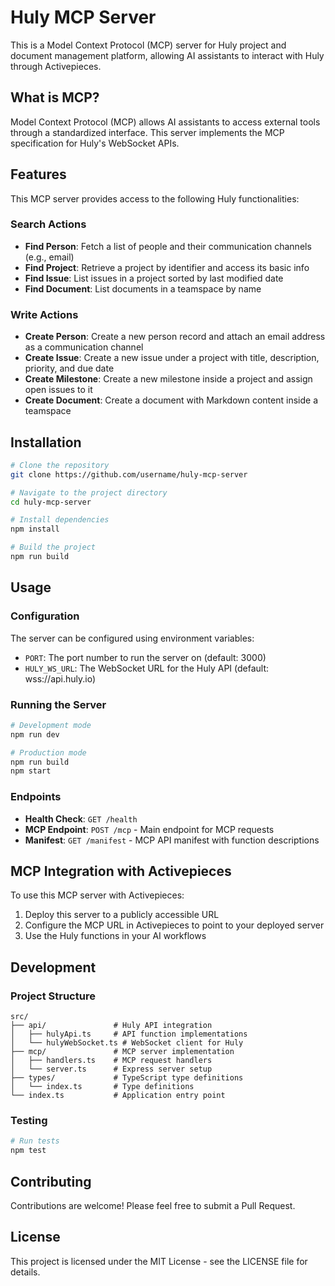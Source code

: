 # Huly MCP Server

This is a Model Context Protocol (MCP) server for Huly project and document management platform, allowing AI assistants to interact with Huly through Activepieces.

## What is MCP?

Model Context Protocol (MCP) allows AI assistants to access external tools through a standardized interface. This server implements the MCP specification for Huly's WebSocket APIs.

## Features

This MCP server provides access to the following Huly functionalities:

### Search Actions
- **Find Person**: Fetch a list of people and their communication channels (e.g., email)
- **Find Project**: Retrieve a project by identifier and access its basic info
- **Find Issue**: List issues in a project sorted by last modified date
- **Find Document**: List documents in a teamspace by name

### Write Actions
- **Create Person**: Create a new person record and attach an email address as a communication channel
- **Create Issue**: Create a new issue under a project with title, description, priority, and due date
- **Create Milestone**: Create a new milestone inside a project and assign open issues to it
- **Create Document**: Create a document with Markdown content inside a teamspace

## Installation

```bash
# Clone the repository
git clone https://github.com/username/huly-mcp-server

# Navigate to the project directory
cd huly-mcp-server

# Install dependencies
npm install

# Build the project
npm run build
```

## Usage

### Configuration

The server can be configured using environment variables:

- `PORT`: The port number to run the server on (default: 3000)
- `HULY_WS_URL`: The WebSocket URL for the Huly API (default: wss://api.huly.io)

### Running the Server

```bash
# Development mode
npm run dev

# Production mode
npm run build
npm start
```

### Endpoints

- **Health Check**: `GET /health`
- **MCP Endpoint**: `POST /mcp` - Main endpoint for MCP requests
- **Manifest**: `GET /manifest` - MCP API manifest with function descriptions

## MCP Integration with Activepieces

To use this MCP server with Activepieces:

1. Deploy this server to a publicly accessible URL
2. Configure the MCP URL in Activepieces to point to your deployed server
3. Use the Huly functions in your AI workflows


## Development

### Project Structure

```
src/
├── api/               # Huly API integration
│   ├── hulyApi.ts     # API function implementations
│   └── hulyWebSocket.ts # WebSocket client for Huly
├── mcp/               # MCP server implementation
│   ├── handlers.ts    # MCP request handlers
│   └── server.ts      # Express server setup
├── types/             # TypeScript type definitions
│   └── index.ts       # Type definitions
└── index.ts           # Application entry point
```

### Testing

```bash
# Run tests
npm test
```

## Contributing

Contributions are welcome! Please feel free to submit a Pull Request.

## License

This project is licensed under the MIT License - see the LICENSE file for details.
